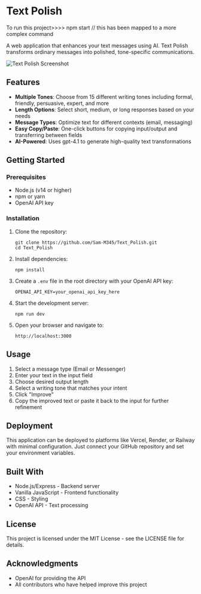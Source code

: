 # Text Polish

To run this project>>>> npm start // this has been mapped to a more complex command

A web application that enhances your text messages using AI. Text Polish transforms ordinary messages into polished, tone-specific communications.

![Text Polish Screenshot](https://via.placeholder.com/800x450.png?text=Text+Polish+Screenshot)

## Features

- **Multiple Tones**: Choose from 15 different writing tones including formal, friendly, persuasive, expert, and more
- **Length Options**: Select short, medium, or long responses based on your needs
- **Message Types**: Optimize text for different contexts (email, messaging)
- **Easy Copy/Paste**: One-click buttons for copying input/output and transferring between fields
- **AI-Powered**: Uses gpt-4.1 to generate high-quality text transformations

## Getting Started

### Prerequisites

- Node.js (v14 or higher)
- npm or yarn
- OpenAI API key

### Installation

1. Clone the repository:

   ```
   git clone https://github.com/Sam-M345/Text_Polish.git
   cd Text_Polish
   ```

2. Install dependencies:

   ```
   npm install
   ```

3. Create a `.env` file in the root directory with your OpenAI API key:

   ```
   OPENAI_API_KEY=your_openai_api_key_here
   ```

4. Start the development server:

   ```
   npm run dev
   ```

5. Open your browser and navigate to:
   ```
   http://localhost:3000
   ```

## Usage

1. Select a message type (Email or Messenger)
2. Enter your text in the input field
3. Choose desired output length
4. Select a writing tone that matches your intent
5. Click "Improve"
6. Copy the improved text or paste it back to the input for further refinement

## Deployment

This application can be deployed to platforms like Vercel, Render, or Railway with minimal configuration. Just connect your GitHub repository and set your environment variables.

## Built With

- Node.js/Express - Backend server
- Vanilla JavaScript - Frontend functionality
- CSS - Styling
- OpenAI API - Text processing

## License

This project is licensed under the MIT License - see the LICENSE file for details.

## Acknowledgments

- OpenAI for providing the API
- All contributors who have helped improve this project
